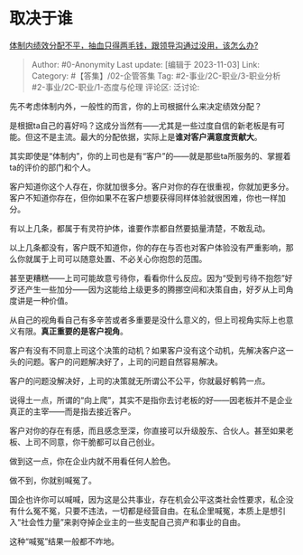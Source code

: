# 取决于谁
[体制内绩效分配不平，抽血只得两毛钱，跟领导沟通过没用，该怎么办?](https://www.zhihu.com/question/628716520/answer/3274693170)

> Author: #0-Anonymity
> Last update: [编辑于 2023-11-03]
> Link:
> Category: #【答集】/02-企管答集 
> Tag: #2-事业/2C-职业/3-职业分析 #2-事业/2C-职业/1-态度与伦理 
> 评论区:
> 泛讨论:

先不考虑体制内外，一般性的而言，你的上司根据什么来决定绩效分配？

是根据ta自己的喜好吗？这成分当然有——尤其是一些过度自信的新老板是有可能。但这不是主流。最大的分配依据，实际上是**谁对客户满意度贡献大**。

其实即使是“体制内”，你的上司也是有“客户”的——就是那些ta所服务的、掌握着ta的评价的部门和个人。

客户知道你这个人存在，你就加很多分。客户对你的存在很重视，你就加更多分。客户不知道你存在，但你如果不在客户想要获得同样体验就很困难，你也一样加分。

有以上几条，都属于有灵符护体，谁要作祟都自然要掂量清楚，不敢乱动。

以上几条都没有，客户既不知道你，你的存在与否也对客户体验没有严重影响，那么你就属于上司可以随意处置、不必关心你抱怨的范围。

甚至更糟糕——上司可能故意亏待你，看看你什么反应。因为“受到亏待不抱怨”好歹还产生一些加分——因为这能给上级更多的腾挪空间和决策自由，好歹从上司角度讲是一种价值。

从自己的视角看自己有多辛苦或者多重要是没什么意义的，但上司视角实际上也意义有限。**真正重要的是客户视角**。

客户有没有不同意上司这个决策的动机？如果客户没有这个动机，先解决客户这一头的问题。客户的问题解决好了，上司的问题自然容易解决。

客户的问题没解决好，上司的决策就无所谓公不公平，你就最好鹌鹑一点。

说得土一点，所谓的“向上爬”，其实不是指你去讨老板的好——因老板并不是企业真正的主宰——而是指去接近客户。

客户对你的存在有感，而且感念至深，你直接可以升级股东、合伙人。甚至如果老板、上司不同意，你干脆都可以自己创业。

做到这一点，你在企业内就不用看任何人脸色。

做不到，你就别喊冤了。

国企也许你可以喊喊，因为这是公共事业，存在机会公平这类社会性要求，私企没有什么冤不冤，只要不违法，一切都是经营自由。在私企里喊冤，本质上是想引入“社会性力量”来剥夺掉企业主的一些支配自己资产和事业的自由。

这种“喊冤”结果一般都不咋地。